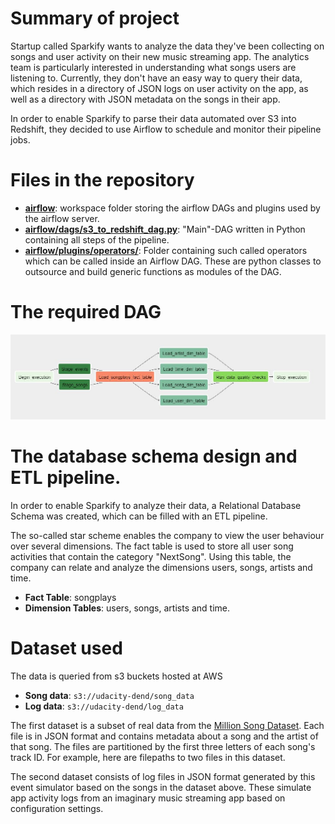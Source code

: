 # Summary of project

Startup called Sparkify wants to analyze the data they've been collecting on songs and user activity on their new music streaming app. The analytics team is particularly interested in understanding what songs users are listening to. Currently, they don't have an easy way to query their data, which resides in a directory of JSON logs on user activity on the app, as well as a directory with JSON metadata on the songs in their app.

In order to enable Sparkify to parse their data automated over S3 into Redshift, they decided to use Airflow to schedule and monitor their pipeline jobs.

# Files in the repository

* **[airflow](airflow)**: workspace folder storing the airflow DAGs and plugins used by the airflow server.
* **[airflow/dags/s3_to_redshift_dag.py](airflow/dags/s3_to_redshift_dag.py)**: "Main"-DAG written in Python containing all steps of the pipeline.
* **[airflow/plugins/operators/](airflow/plugins/operators)**: Folder containing such called operators which can be called inside an Airflow DAG. These are python classes to outsource and build generic functions as modules of the DAG.

# The required DAG

<img src="./images/airflow_dag.JPG?raw=true" width="800" />

# The database schema design and ETL pipeline.

In order to enable Sparkify to analyze their data, a Relational Database Schema was created, which can be filled with an ETL pipeline.

The so-called star scheme enables the company to view the user behaviour over several dimensions.
The fact table is used to store all user song activities that contain the category "NextSong". Using this table, the company can relate and analyze the dimensions users, songs, artists and time.

* **Fact Table**: songplays
* **Dimension Tables**: users, songs, artists and time.

# Dataset used

The data is queried from s3 buckets hosted at AWS

* **Song data**: ```s3://udacity-dend/song_data```
* **Log data**: ```s3://udacity-dend/log_data```

The first dataset is a subset of real data from the [Million Song Dataset](http://millionsongdataset.com/). Each file is in JSON format and contains metadata about a song and the artist of that song. The files are partitioned by the first three letters of each song's track ID. For example, here are filepaths to two files in this dataset.

The second dataset consists of log files in JSON format generated by this event simulator based on the songs in the dataset above. These simulate app activity logs from an imaginary music streaming app based on configuration settings.
